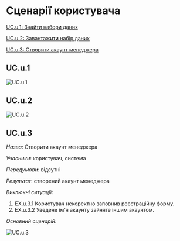 # Сценарії користувача

[UC.u.1: Знайти набори даних](#UC.u.1)

[UC.u.2: Завантажити набір даних](#UC.u.2)

[UC.u.3: Створити акаунт менеджера](#UC.u.3)

## <a name="UC.u.1">UC.u.1</a>

![UC.u.1]()

## <a name="UC.u.2">UC.u.2</a>

![UC.u.2]()

## <a name="UC.u.3">UC.u.3</a>

*Назва*: Створити акаунт менеджера

*Учасники*: користувач, система

*Передумови*: відсутні

*Результат*: створений акаунт менеджера

*Виключні ситуації*:
  1. EX.u.3.1 Користувач некоректно заповнив реєстраційну форму.
  2. EX.u.3.2 Уведене ім'я акаунту зайняте іншим акаунтом.

*Основний сценарій*:

![UC.u.3](http://www.plantuml.com/plantuml/png/ZPDF3j9G4CRtFSKBRWqWBZ2sQOY9Tt0hGhLHmPIoOr6fuiPeOWWaH6AK2o0HAN_wkC8tL_0apfJoB0c9F3OT-ityvljuD7hXqo3iltvbMOhF03DeYf3GMnfIZ1MMz64WxqudKzl_wZkUvprejXvYpiAXj677JsE554l5poaqZjXHh2Z2ciRPt8Wb8vhGr3vJlv-8MEE0vQ0ulogVR3v-oUGhSx15Ae1tsUe7YctJVvCfOsBAa2Cq2rBw92Qsx4F0R2l1Nl2cwOOrRdVt3MkPXnM74j5dGRDPf3HHsFm7oRIfWI8f_3YTRjXMWV_yHSYaUjrIXOElqFZDdXA1AgVfEhxx-4cvNxvVlkTKVDUfDDsxnPPBJUsiCP9sfvKHhzZx8bjAXhpvnuAr8w-i9MA9FC7MTB90hb7Cig72Ik4dVxEXEEz5Gk_jgp5gSSCYpL7i9SWSOhII7iDq5dSgq0kONRpgtJUdCi_GwxAxm2h4yIZmdxtiNQI0ENvWWOKgOSRxZ4hc3TS9JTZCdsYiQjLQrJgdbW-s6bpmF_4l)
